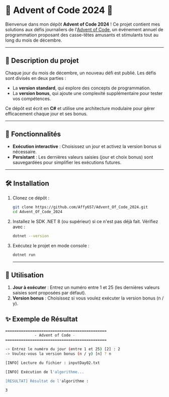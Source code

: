 ﻿# 🎄 Advent of Code 2024 🎄

Bienvenue dans mon dépôt **Advent of Code 2024** ! Ce projet contient mes solutions aux défis journaliers de l'[Advent of Code](https://adventofcode.com/2024), un événement annuel de programmation proposant des casse-têtes amusants et stimulants tout au long du mois de décembre.

---

## 📜 Description du projet

Chaque jour du mois de décembre, un nouveau défi est publié. Les défis sont divisés en deux parties :
- La **version standard**, qui explore des concepts de programmation.
- La **version bonus**, qui ajoute une complexité supplémentaire pour tester vos compétences.

Ce dépôt est écrit en **C#** et utilise une architecture modulaire pour gérer efficacement chaque jour et ses bonus.

---

## 🚀 Fonctionnalités

- **Exécution interactive** : Choisissez un jour et activez la version bonus si nécessaire.
- **Persistant** : Les dernières valeurs saisies (jour et choix bonus) sont sauvegardées pour simplifier les exécutions futures.

---

## 🛠️ Installation

1. Clonez ce dépôt :
   ```bash
   git clone https://github.com/Affy657/Advent_Of_Code_2024.git
   cd Advent_Of_Code_2024
	```
2. Installez le SDK .NET 8 (ou supérieur) si ce n'est pas déjà fait. Vérifiez avec :
	```bash
   dotnet --version
   ```
3. Exécutez le projet en mode console :
   ```bash
   dotnet run
   ```

	---

## 📖 Utilisation

1. **Jour à exécuter** : Entrez un numéro entre 1 et 25 (les dernières valeurs saisies sont proposées par défaut).
2. **Version bonus** : Choisissez si vous voulez exécuter la version bonus (n / y).

## ✨ Exemple de Résultat

```bash
=============================================
             - Advent of Code -      
=============================================

-> Entrez le numéro du jour (entre 1 et 25) [2] : 2
-> Voulez-vous la version bonus (n / y) [n] ? n

[INFO] Lecture du fichier : inputDay02.txt

[INFO] Exécution de l'algorithme...

[RESULTAT] Résultat de l'algorithme :

3
	
```